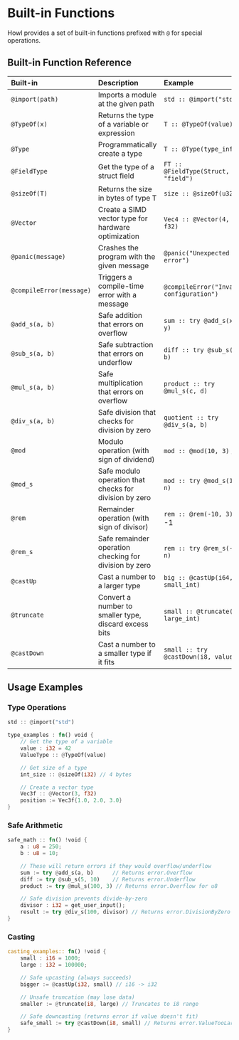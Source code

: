 # Built-in Functions

Howl provides a set of built-in functions prefixed with `@` for special operations.

## Built-in Function Reference

| Built-in                 | Description                                            | Example                                  |
| :----------------------- | :----------------------------------------------------- | :--------------------------------------- |
| `@import(path)`          | Imports a module at the given path                     | `std :: @import("std")`                  |
| `@TypeOf(x)`             | Returns the type of a variable or expression           | `T :: @TypeOf(value)`                    |
| `@Type`                  | Programmatically create a type                         | `T :: @Type(type_info)`                  |
| `@FieldType`             | Get the type of a struct field                         | `FT :: @FieldType(Struct, "field")`      |
| `@sizeOf(T)`             | Returns the size in bytes of type T                    | `size :: @sizeOf(u32)`                   |
| `@Vector`                | Create a SIMD vector type for hardware optimization    | `Vec4 :: @Vector(4, f32)`                |
| `@panic(message)`        | Crashes the program with the given message             | `@panic("Unexpected error")`             |
| `@compileError(message)` | Triggers a compile-time error with a message           | `@compileError("Invalid configuration")` |
| `@add_s(a, b)`           | Safe addition that errors on overflow                  | `sum :: try @add_s(x, y)`                |
| `@sub_s(a, b)`           | Safe subtraction that errors on underflow              | `diff :: try @sub_s(a, b)`               |
| `@mul_s(a, b)`           | Safe multiplication that errors on overflow            | `product :: try @mul_s(c, d)`            |
| `@div_s(a, b)`           | Safe division that checks for division by zero         | `quotient :: try @div_s(a, b)`           |
| `@mod`                   | Modulo operation (with sign of dividend)               | `mod :: @mod(10, 3)` // 1                |
| `@mod_s`                 | Safe modulo operation that checks for division by zero | `mod :: try @mod_s(10, n)`               |
| `@rem`                   | Remainder operation (with sign of divisor)             | `rem :: @rem(-10, 3)` // -1              |
| `@rem_s`                 | Safe remainder operation checking for division by zero | `rem :: try @rem_s(-10, n)`              |
| `@castUp`                | Cast a number to a larger type                         | `big :: @castUp(i64, small_int)`         |
| `@truncate`              | Convert a number to smaller type, discard excess bits  | `small :: @truncate(i8, large_int)`      |
| `@castDown`              | Cast a number to a smaller type if it fits             | `small :: try @castDown(i8, value)`      |

## Usage Examples

### Type Operations

```rust
std :: @import("std")

type_examples : fn() void {
    // Get the type of a variable
    value : i32 = 42
    ValueType :: @TypeOf(value)

    // Get size of a type
    int_size :: @sizeOf(i32) // 4 bytes

    // Create a vector type
    Vec3f :: @Vector(3, f32)
    position := Vec3f{1.0, 2.0, 3.0}
}
```

### Safe Arithmetic

```rust
safe_math :: fn() !void {
    a : u8 = 250;
    b : u8 = 10;

    // These will return errors if they would overflow/underflow
    sum := try @add_s(a, b)      // Returns error.Overflow
    diff := try @sub_s(5, 10)    // Returns error.Underflow
    product := try @mul_s(100, 3) // Returns error.Overflow for u8

    // Safe division prevents divide-by-zero
    divisor : i32 = get_user_input();
    result := try @div_s(100, divisor) // Returns error.DivisionByZero if divisor is 0
}
```

### Casting

```rust
casting_examples:: fn() !void {
    small : i16 = 1000;
    large : i32 = 100000;

    // Safe upcasting (always succeeds)
    bigger := @castUp(i32, small) // i16 -> i32

    // Unsafe truncation (may lose data)
    smaller := @truncate(i8, large) // Truncates to i8 range

    // Safe downcasting (returns error if value doesn't fit)
    safe_small := try @castDown(i8, small) // Returns error.ValueTooLarge
}
```
